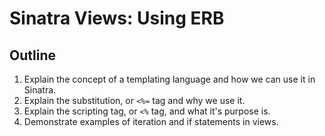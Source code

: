 # Sinatra Views: Using ERB

## Outline

1. Explain the concept of a templating language and how we can use it in Sinatra.
2. Explain the substitution, or `<%=` tag and why we use it.
3. Explain the scripting tag, or `<%` tag, and what it's purpose is.
4. Demonstrate examples of iteration and if statements in views. 

